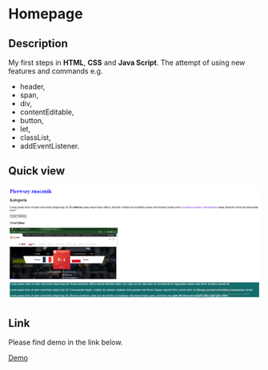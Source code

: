 # Homepage

## Description

My first steps in **HTML**, **CSS** and **Java Script**.
The attempt of using new features and commands e.g.
- header,
- span,
- div,
- contentEditable,
- button,
- let,
- classList,
- addEventListener.

## Quick view

![Screenshot](images/Screenshoot.PNG)

## Link

Please find demo in the link below.

[Demo](https://marti2929.github.io/homepage/)
